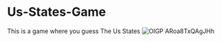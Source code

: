 # Us-States-Game
This is a game where you guess The Us States
![OIGP ARoa8TxQAgJHh](https://user-images.githubusercontent.com/108637439/235676378-07366f4e-3606-48db-a798-43223a9aa081.jpg)
